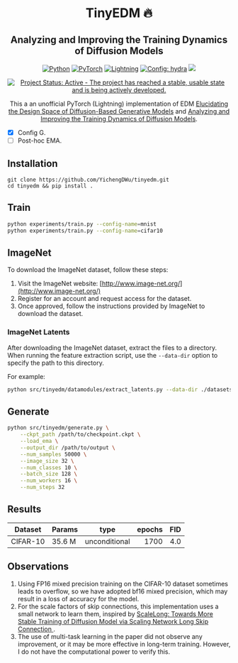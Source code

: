 <div align="center">

# TinyEDM 🔥

## Analyzing and Improving the Training Dynamics of Diffusion Models

<a href="https://pytorch.org/get-started/locally/"><img alt="Python" src="https://img.shields.io/badge/-Python 3.10+-blue?style=for-the-badge&logo=python&logoColor=white"></a>
<a href="https://pytorch.org/get-started/locally/"><img alt="PyTorch" src="https://img.shields.io/badge/-PyTorch -ee4c2c?style=for-the-badge&logo=pytorch&logoColor=white"></a>
<a href="https://pytorchlightning.ai/"><img alt="Lightning" src="https://img.shields.io/badge/-Lightning-792ee5?style=for-the-badge&logo=pytorchlightning&logoColor=white"></a>
<a href="https://hydra.cc/"><img alt="Config: hydra" src="https://img.shields.io/badge/config-hydra-89b8cd?style=for-the-badge&labelColor=gray"></a>
![](https://raw.githubusercontent.com/wandb/assets/main/wandb-github-badge-28.svg)

[![Project Status: Active - The project has reached a stable, usable state and is being actively developed.](https://www.repostatus.org/badges/latest/wip.svg)](https://www.repostatus.org/#wip)

This a an unofficial PyTorch (Lightning) implementation of EDM [Elucidating the Design Space of Diffusion-Based Generative Models](https://arxiv.org/abs/2206.00364) and [Analyzing and Improving the Training Dynamics of Diffusion Models](https://arxiv.org/abs/2312.02696).
</div>

- [x] Config G.
- [ ] Post-hoc EMA.
## Installation

```
git clone https://github.com/YichengDWu/tinyedm.git
cd tinyedm && pip install .
```

## Train

```bash
python experiments/train.py --config-name=mnist
python experiments/train.py --config-name=cifar10
```

## ImageNet
To download the ImageNet dataset, follow these steps:
1. Visit the ImageNet website: [http://www.image-net.org/](http://www.image-net.org/)
2. Register for an account and request access for the dataset.
3. Once approved, follow the instructions provided by ImageNet to download the dataset.


### ImageNet Latents

After downloading the ImageNet dataset, extract the files to a directory. When running the feature extraction script, use the `--data-dir` option to specify the path to this directory.

For example:
```bash
python src/tinyedm/datamodules/extract_latents.py --data-dir ./datasets/imagenet/train --out-dir ./datasets/imagenet/latents/train
```

## Generate
```bash
python src/tinyedm/generate.py \
    --ckpt_path /path/to/checkpoint.ckpt \
    --load_ema \
    --output_dir /path/to/output \
    --num_samples 50000 \
    --image_size 32 \
    --num_classes 10 \
    --batch_size 128 \
    --num_workers 16 \
    --num_steps 32
```

## Results


|Dataset | Params       | type | epochs | FID
|----|--------------|:-----:|-----------:|-----------:|
|CIFAR-10| 35.6 M |  unconditional |  1700 | 4.0 |

## Observations

1. Using FP16 mixed precision training on the CIFAR-10 dataset sometimes leads to overflow, so we have adopted bf16 mixed precision, which may result in a loss of accuracy for the model.
2. For the scale factors of skip connections, this implementation uses a small network to learn them, inspired by [ScaleLong: Towards More Stable Training of Diffusion Model via Scaling Network Long Skip Connection
](https://arxiv.org/abs/2310.13545).
3. The use of multi-task learning in the paper did not observe any improvement, or it may be more effective in long-term training. However, I do not have the computational power to verify this.

